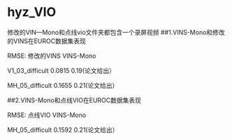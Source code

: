 # hyz_VIO
修改的VIN—Mono和点线vio文件夹都包含一个录屏视频
##1.VINS-Mono和修改的VINS在EUROC数据集表现

RMSE:                修改的VINS               VINS-Mono<br>

V1_03_difficult        0.0815                  0.19(论文给出）<br>

MH_05_difficult        0.1655                  0.21(论文给出）<br>

##2.VINS-Mono和点线VIO在EUROC数据集表现

RMSE:                  点线VIO                VINS-Mono<br>

MH_05_difficult        0.1592                  0.21(论文给出）<br>

